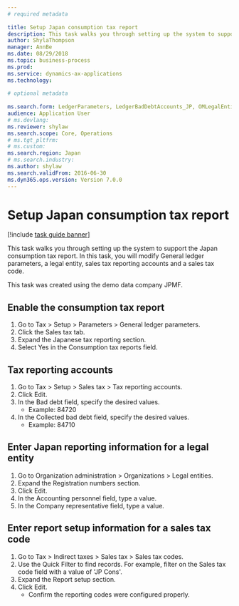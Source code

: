 ```yaml
--- 
# required metadata 
 
title: Setup Japan consumption tax report
description: This task walks you through setting up the system to support the Japan consumption tax report. 
author: ShylaThompson
manager: AnnBe 
ms.date: 08/29/2018
ms.topic: business-process 
ms.prod:  
ms.service: dynamics-ax-applications 
ms.technology:  
 
# optional metadata 
 
ms.search.form: LedgerParameters, LedgerBadDebtAccounts_JP, OMLegalEntity, TaxTable   
audience: Application User 
# ms.devlang:  
ms.reviewer: shylaw
ms.search.scope: Core, Operations 
# ms.tgt_pltfrm:  
# ms.custom:  
ms.search.region: Japan
# ms.search.industry: 
ms.author: shylaw
ms.search.validFrom: 2016-06-30 
ms.dyn365.ops.version: Version 7.0.0 
---
```

# Setup Japan consumption tax report

[!include [task guide banner](../../includes/task-guide-banner.md)]

This task walks you through setting up the system to support the Japan consumption tax report. In this task, you will modify General ledger parameters, a legal entity, sales tax reporting accounts and a sales tax code. 

This task was created using the demo data company JPMF.




## Enable the consumption tax report
1. Go to Tax > Setup > Parameters > General ledger parameters.
2. Click the Sales tax tab.
3. Expand the Japanese tax reporting section.
4. Select Yes in the Consumption tax reports field.

## Tax reporting accounts
1. Go to Tax > Setup > Sales tax > Tax reporting accounts.
2. Click Edit.
3. In the Bad debt field, specify the desired values.
    * Example: 84720  
4. In the Collected bad debt field, specify the desired values.
    * Example: 84710  

## Enter Japan reporting information for a legal entity
1. Go to Organization administration > Organizations > Legal entities.
2. Expand the Registration numbers section.
3. Click Edit.
4. In the Accounting personnel field, type a value.
5. In the Company representative field, type a value.

## Enter report setup information for a sales tax code
1. Go to Tax > Indirect taxes > Sales tax > Sales tax codes.
2. Use the Quick Filter to find records. For example, filter on the Sales tax code field with a value of 'JP Cons'.
3. Expand the Report setup section.
4. Click Edit.
    * Confirm the reporting codes were configured properly.   


